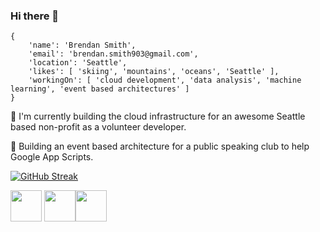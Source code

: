 ### Hi there 👋

```
{
    'name': 'Brendan Smith',
    'email': 'brendan.smith903@gmail.com',
    'location': 'Seattle',
    'likes': [ 'skiing', 'mountains', 'oceans', 'Seattle' ],
    'workingOn': [ 'cloud development', 'data analysis', 'machine learning', 'event based architectures' ] 
}
```




🔷 I'm currently building the cloud infrastructure for an awesome Seattle based non-profit as a volunteer developer.

🔷 Building an event based architecture for a public speaking club to help Google App Scripts.




[![GitHub Streak](https://github-readme-streak-stats.herokuapp.com?user=brendobrendo)](https://git.io/streak-stats)

<a href="https://www.linkedin.com/in/brendan-smith-2896a5172/" target="blank"><img align="center" src="https://simpleicons.org/icons/linkedin.svg" height="50" /></a>     <a href="https://www.instagram.com/brendansmith903/?hl=en" target="blank"><img align="center" src="https://simpleicons.org/icons/instagram.svg" height="50" /></a><a href="https://leetcode.com/problemset/all/" target="blank"><img align="center" src="https://simpleicons.org/icons/leetcode.svg" height="50" />





